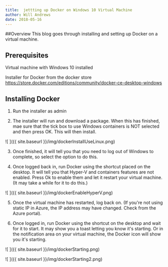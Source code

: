 ```yaml
---
title:  jettting up Docker on Windows 10 Virtual Machine
author: Will Andrews
date: 2018-05-16
--- 
```


<!--![image-title-here]({{ site.baseurl }}/img/aad-dc-admin-group.png) -->

##Overview
This blog goes through installing and setting up Docker on a virtual machine.

## Prerequisites
Virtual machine with Windows 10 installed

Installer for Docker from the docker store https://store.docker.com/editions/community/docker-ce-desktop-windows


## Installing Docker
1) Run the installer as admin

2) The installer will run and download a package. When this has finished, mae sure that the tick box to use Windows containers is NOT selected and then press OK. This will then install.

![ ]({{ site.baseurl }}/img/dockerInstallUseLinux.png)

3) Once finished, it will tell you that you need to log out of Windows to complete, so select the option to do this.

4) Once logged back in, run Docker using the shortcut placed on the desktop. It will tell you that Hyper-V and containers features are not enabled. Press Ok to enable them and let it restart your virtual machine. (It may take a while for it to do this.)

![ ]({{ site.baseurl }}/img/dockerEnableHyperV.png)

5) Once the virtual machine has restarted, log back on. (If you're not using static IP in Azure, the IP address may have changed. Check from the Azure portal).

6) Once logged in, run Docker using the shortcut on the desktop and wait for it to start. It may show you a toast letting you know it's starting. Or in the notification area on your virtual machine, the Docker icon will show you it's starting.

![ ]({{ site.baseurl }}/img/dockerStarting.png)

![ ]({{ site.baseurl }}/img/dockerStarting2.png)







